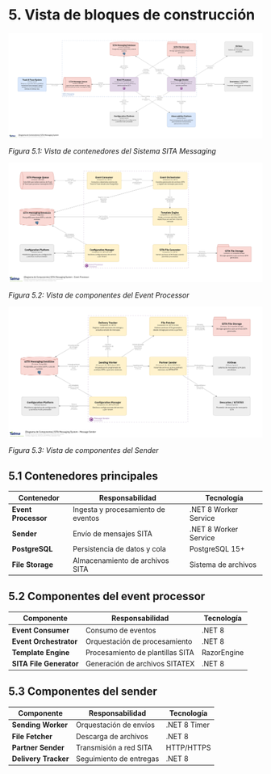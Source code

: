 # 5. Vista de bloques de construcción

![Sistema SITA Messaging - Vista General](/diagrams/servicios-corporativos/sita_messaging_system.png)

*Figura 5.1: Vista de contenedores del Sistema SITA Messaging*

![Event Processor - Vista de Componentes](/diagrams/servicios-corporativos/sita_messaging_system_event_processor.png)

*Figura 5.2: Vista de componentes del Event Processor*

![Sender - Vista de Componentes](/diagrams/servicios-corporativos/sita_messaging_system_sender.png)

*Figura 5.3: Vista de componentes del Sender*

## 5.1 Contenedores principales

| Contenedor | Responsabilidad | Tecnología |
|------------|-----------------|------------|
| **Event Processor** | Ingesta y procesamiento de eventos | .NET 8 Worker Service |
| **Sender** | Envío de mensajes SITA | .NET 8 Worker Service |
| **PostgreSQL** | Persistencia de datos y cola | PostgreSQL 15+ |
| **File Storage** | Almacenamiento de archivos SITA | Sistema de archivos |

## 5.2 Componentes del event processor

| Componente | Responsabilidad | Tecnología |
|------------|-----------------|------------|
| **Event Consumer** | Consumo de eventos | .NET 8 |
| **Event Orchestrator** | Orquestación de procesamiento | .NET 8 |
| **Template Engine** | Procesamiento de plantillas SITA | RazorEngine |
| **SITA File Generator** | Generación de archivos SITATEX | .NET 8 |

## 5.3 Componentes del sender

| Componente | Responsabilidad | Tecnología |
|------------|-----------------|------------|
| **Sending Worker** | Orquestación de envíos | .NET 8 Timer |
| **File Fetcher** | Descarga de archivos | .NET 8 |
| **Partner Sender** | Transmisión a red SITA | HTTP/HTTPS |
| **Delivery Tracker** | Seguimiento de entregas | .NET 8 |
